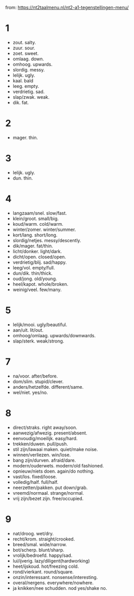 from: https://nt2taalmenu.nl/nt2-a1-tegenstellingen-menu/

# 1
- zout. salty.
- zuur. sour.
- zoet. sweet.
- omlaag. down.
- omhoog. upwards.
- slordig. messy.
- lelijk. ugly.
- kaal. bald
- leeg. empty.
- verdrietig. sad.
- slap/zwak. weak.
- dik. fat.

# 2
- mager. thin.

# 3
- lelijk. ugly.
- dun. thin.

# 4
- langzaam/snel. slow/fast.
- klein/groot. small/big.
- koud/warm. cold/warm.
- winter/zomer. winter/summer.
- kort/lang. short/long.
- slordig/netjes. messy/descently.
- dik/mager. fat/thin.
- licht/donker. light/dark.
- dicht/open. closed/open.
- verdrietig/blij. sad/happy.
- leeg/vol. empty/full.
- dun/dik. thin/thick.
- oud/jong. old/young.
- heel/kapot. whole/broken.
- weinig/veel. few/many.

# 5
- lelijk/mooi. ugly/beautiful.
- aan/uit. lit/out.
- omhoog/omlaag. upwards/downwards.
- slap/sterk. weak/strong.


# 7
- na/voor. after/before.
- dom/slim. stupid/clever.
- anders/hetzelfde. different/same.
- wel/niet. yes/no.

# 8
- direct/straks. right away/soon.
- aanwezig/afwezig. present/absent.
- eenvoudig/moeilijk. easy/hard.
- trekken/duwen. pull/push.
- stil zijn/lawaai maken. quiet/make noise.
- winnen/verliezen. win/lose.
- bang zijn/durven. afraid/dare.
- modern/ouderwets. modern/old fashioned.
- opnieuw/niets doen. again/do nothing.
- vast/los. fixed/loose.
- volledig/half. full/half.
- neerzetten/pakken. put down/grab.
- vreemd/normaal. strange/normal.
- vrij zijn/bezet zijn. free/occupied.


# 9
- nat/droog. wet/dry.
- recht/krom. straight/crooked.
- breed/smal. wide/narrow.
- bot/scherp. blunt/sharp.
- vrolijk/bedroefd. happy/sad.
- lui/ijverig. lazy/diligent(hardworking)
- heet/ijskoud. hot/freezing cold.
- rond/vierkant. round/square.
- onzin/interessant. nonsense/interesting.
- overal/nergens. everywhere/nowhere.
- ja knikken/nee schudden. nod yes/shake no.
